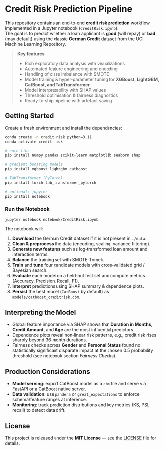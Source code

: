 # Credit Risk Prediction Pipeline

This repository contains an end‑to‑end **credit risk prediction** workflow implemented in a Jupyter notebook (`CreditRisk.ipynb`).  
The goal is to predict whether a loan applicant is **good** (will repay) or **bad** (may default) using the classic **German Credit** dataset from the UCI Machine Learning Repository.

> **Key features**
>
> - Rich exploratory data analysis with visualizations
> - Automated feature engineering and encoding
> - Handling of class imbalance with SMOTE
> - Model training & hyper‑parameter tuning for **XGBoost, LightGBM, CatBoost, and TabTransformer**
> - Model interpretability with SHAP values
> - Threshold optimisation & fairness diagnostics
> - Ready‑to‑ship pipeline with artefact saving

## Getting Started

Create a fresh environment and install the dependencies:

```bash
conda create -n credit-risk python=3.11
conda activate credit-risk

# core libs
pip install numpy pandas scikit-learn matplotlib seaborn shap

# gradient boosting models
pip install xgboost lightgbm catboost

# TabTransformer (PyTorch)
pip install torch tab_transformer_pytorch

# optional: jupyter
pip install notebook
```

### Run the Notebook

```bash
jupyter notebook notebook/CreditRisk.ipynb
```

The notebook will:

1. **Download** the German Credit dataset if it is not present in `./data`.
2. **Clean & preprocess** the data (encoding, scaling, variance filtering).
3. **Generate new features** such as log‑transformed loan amount and interaction terms.
4. **Balance** the training set with SMOTE‑Tomek.
5. **Train** and **tune** four candidate models with cross‑validated grid / Bayesian search.
6. **Evaluate** each model on a held‑out test set and compute metrics (Accuracy, Precision, Recall, F1).
7. **Interpret** predictions using SHAP summary & dependence plots.
8. **Persist** the best model (`CatBoost` by default) as `models/catboost_creditrisk.cbm`.

## Interpreting the Model

- Global feature importance via SHAP shows that **Duration in Months**, **Credit Amount**, and **Age** are the most influential predictors.
- Dependence plots reveal non‑linear risk patterns, e.g., credit risk rises sharply beyond 36‑month durations.
- Fairness checks across **Gender** and **Personal Status** found no statistically significant disparate impact at the chosen 0.5 probability threshold (see notebook section _Fairness Checks_).

## Production Considerations

- **Model serving**: export CatBoost model as a `cbm` file and serve via FastAPI or a CatBoost native server.
- **Data validation**: use `pandera` or `great_expectations` to enforce schema/feature ranges at inference.
- **Monitoring**: track prediction distributions and key metrics (KS, PSI, recall) to detect data drift.

## License

This project is released under the **MIT License** — see the [LICENSE](LICENSE) file for details.
